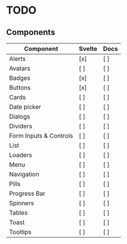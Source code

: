 # TODO

## Components

| Component              | Svelte | Docs |
| ---------------------- | ------ | ---- |
| Alerts                 | [x]    | [ ]  |
| Avatars                | [ ]    | [ ]  |
| Badges                 | [x]    | [ ]  |
| Buttons                | [x]    | [ ]  |
| Cards                  | [ ]    | [ ]  |
| Date picker            | [ ]    | [ ]  |
| Dialogs                | [ ]    | [ ]  |
| Dividers               | [ ]    | [ ]  |
| Form Inputs & Controls | [ ]    | [ ]  |
| List                   | [ ]    | [ ]  |
| Loaders                | [ ]    | [ ]  |
| Menu                   | [ ]    | [ ]  |
| Navigation             | [ ]    | [ ]  |
| Pills                  | [ ]    | [ ]  |
| Progress Bar           | [ ]    | [ ]  |
| Spinners               | [ ]    | [ ]  |
| Tables                 | [ ]    | [ ]  |
| Toast                  | [ ]    | [ ]  |
| Tooltips               | [ ]    | [ ]  |
